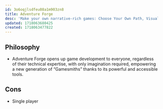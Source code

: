 ```yaml
---
id: 3o6oqjlsdfeu08a1m903zn8
title: Adventure Forge
desc: 'Make your own narrative-rich games: Choose Your Own Path, Visual Novels, Hidden Object Games, and even full isometric RPGs - all with no code required.'
updated: 1718063680425
created: 1718063477822
---
```


## Philosophy

- Adventure Forge opens up game development to everyone, regardless of their technical expertise, with only imagination required, empowering a new generation of “Gamesmiths” thanks to its powerful and accessible tools. 

## Cons

- Single player